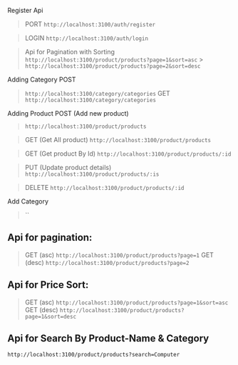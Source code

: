 Register Api

> PORT
> `http://localhost:3100/auth/register`

> LOGIN
> `http://localhost:3100/auth/login`

> Api for Pagination with Sorting
> `http://localhost:3100/product/products?page=1&sort=asc` > `http://localhost:3100/product/products?page=2&sort=desc`

Adding Category
POST

> `http://localhost:3100/category/categories`
> GET
> `http://localhost:3100/category/categories`

Adding Product
POST (Add new product)

> `http://localhost:3100/product/products`

> GET (Get All product)
> `http://localhost:3100/product/products`

> GET (Get product By Id)
> `http://localhost:3100/product/products/:id`

> PUT (Update product details)
> `http://localhost:3100/product/products/:is`

> DELETE
> `http://localhost:3100/product/products/:id`

Add Category

> ``

## Api for pagination:

> GET (asc)
> `http://localhost:3100/product/products?page=1`
> GET (desc)
> `http://localhost:3100/product/products?page=2`

## Api for Price Sort:

> GET (asc)
> `http://localhost:3100/product/products?page=1&sort=asc`
> GET (desc)
> `http://localhost:3100/product/products?page=1&sort=desc`

## Api for Search By Product-Name & Category

`http://localhost:3100/product/products?search=Computer`

